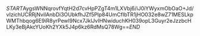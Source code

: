 $START$AygsWNNqrovfYqtH2d7cvHpPZgT4m1LXVbj6/iJ0iYWyxmObOaO+Jd/vIzichUCRRjNvilAnbDi3OUbkfhJZf5Plp84UmCfIbTR1jHO032e8wZ71MESLkpWMThbqog6E9iR8yrPewI9Ncx7JklJvIHNwiduchKH039opL3Guyr2eJzzbcHLKy3eBjAkcYUoKh2YXk5J4p6kz6RdMsQ78Wg==$END$